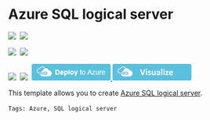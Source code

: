 # Azure SQL logical server

<IMG SRC="https://azbotstorage.blob.core.windows.net/badges/101-sql-logical-server/PublicLastTestDate.svg" />&nbsp;
<IMG SRC="https://azbotstorage.blob.core.windows.net/badges/101-sql-logical-server/PublicDeployment.svg" />&nbsp;

<IMG SRC="https://azbotstorage.blob.core.windows.net/badges/101-sql-logical-server/FairfaxLastTestDate.svg" />&nbsp;
<IMG SRC="https://azbotstorage.blob.core.windows.net/badges/101-sql-logical-server/FairfaxDeployment.svg" />&nbsp;

<IMG SRC="https://azbotstorage.blob.core.windows.net/badges/101-sql-logical-server/BestPracticeResult.svg" />&nbsp;
<IMG SRC="https://azbotstorage.blob.core.windows.net/badges/101-sql-logical-server/CredScanResult.svg" />&nbsp;
<a href="https://portal.azure.com/#create/Microsoft.Template/uri/https%3A%2F%2Fraw.githubusercontent.com%2FAzure%2Fazure-quickstart-templates%2Fmaster%2F101-sql-logical-server%2Fazuredeploy.json" target="_blank">
    <img src="https://raw.githubusercontent.com/Azure/azure-quickstart-templates/master/1-CONTRIBUTION-GUIDE/images/deploytoazure.png"/>
</a>
<a href="http://armviz.io/#/?load=https%3A%2F%2Fraw.githubusercontent.com%2FAzure%2Fazure-quickstart-templates%2Fmaster%2F101-sql-logical-server%2Fazuredeploy.json" target="_blank">
    <img src="https://raw.githubusercontent.com/Azure/azure-quickstart-templates/master/1-CONTRIBUTION-GUIDE/images/visualizebutton.png"/>
</a>

This template allows you to create [Azure SQL logical server](https://docs.microsoft.com/en-us/azure/sql-database/sql-database-logical-servers).

`Tags: Azure, SQL logical server`
